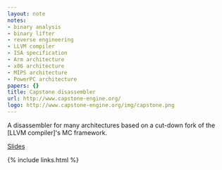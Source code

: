 ```yaml
---
layout: note
notes:
- binary analysis
- binary lifter
- reverse engineering
- LLVM compiler
- ISA specification
- Arm architecture
- x86 architecture
- MIPS architecture
- PowerPC architecture
papers: {}
title: Capstone disassembler
url: http://www.capstone-engine.org/
logo: http://www.capstone-engine.org/img/capstone.png
---
```


A disassembler for many architectures based on a cut-down fork of the [LLVM
compiler]'s MC framework.

[Slides](https://www.capstone-engine.org/BHUSA2014-capstone.pdf)

{% include links.html %}
